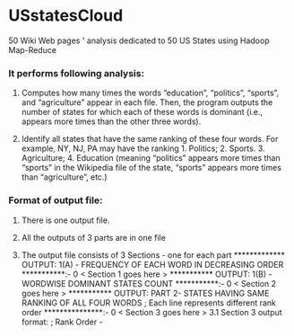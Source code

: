 # USstatesCloud
50 Wiki Web pages ' analysis dedicated to 50 US States using Hadoop Map-Reduce

### It performs following analysis:

1. Computes how many times the words “education”, “politics”, “sports”, and “agriculture” appear in each file. Then, the program outputs the number of states for which each of these words is dominant (i.e., appears more times than the other three words).

2. Identify all states that have the same ranking of these four words. For example, NY, NJ, PA may have the ranking 1. Politics; 2. Sports. 3. Agriculture; 4. Education (meaning “politics” appears more times than “sports” in the Wikipedia file of the state, “sports” appears more times than “agriculture”, etc.)

### Format of output file:

1. There is one output file.

2. All the outputs of 3 parts are in one file

3. The output file consists of 3 Sections - one for each part
 ************* OUTPUT: 1(A) - FREQUENCY OF EACH WORD IN DECREASING ORDER ***********:-	0
	< Section 1 goes here >
*********** OUTPUT: 1(B) - WORDWISE DOMINANT STATES COUNT ***********:-	0
	< Section 2 goes here >
*********** OUTPUT: PART 2-  STATES HAVING SAME RANKING OF ALL FOUR WORDS ; Each line represents different rank order ***************:-	0
	< Section 3 goes here >
  3.1 Section 3 output format:
      <States list with similar rank> ; Rank Order - <Rank Order of each word>
